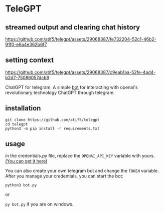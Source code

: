 
# TeleGPT
## streamed output and clearing chat history
https://github.com/atif5/telegpt/assets/29068387/fe732204-52c1-46b2-91f0-e6a4e362b6f7


## setting context
https://github.com/atif5/telegpt/assets/29068387/c9eab1aa-52fe-4ad4-b2d7-75086057dcb9


ChatGPT for telegram. A simple [bot](https://t.me/ChatGPTNewestBot) for interacting with openai's revolutionary technology ChatGPT through telegram.

## installation
```
git clone https://github.com/atif5/telegpt
cd telegpt
python3 -m pip install -r requirements.txt
```

## usage
in the credentials.py file, replace the `OPENAI_API_KEY` variable with yours. [(You can get it here)](https://platform.openai.com/account/api-keys)

You can also create your own telegram bot and change the `TOKEN` variable. After you manage your credentials, you can start the bot:

```python3 bot.py```

or

```py bot.py``` if you are on windows.



